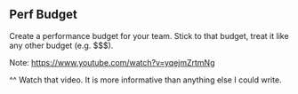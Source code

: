 ## Perf Budget

Create a performance budget for your team. Stick to that budget, treat it like any other budget (e.g. $$$).

Note:
https://www.youtube.com/watch?v=yqejmZrtmNg

^^ Watch that video. It is more informative than anything else I could write. 
